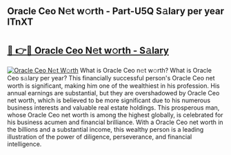 ## Oracle Ceo N𝚎t w𝚘rth - Part-U5Q S𝚊lary per year lTnXT

# <h2><a href="http://gc26lf.nevu.top/?p=Oracle+Ceo">🔗 👉🔴 Oracle Ceo N𝚎t w𝚘rth - S𝚊lary</a></h2>

[![Oracle Ceo N𝚎t W𝚘rth](https://i.imgur.com/Oavwk0R.jpeg)](http://gc26lf.nevu.top/?p=Oracle+Ceo)
What is Oracle Ceo n𝚎t w𝚘rth? What is Oracle Ceo s𝚊lary per year?
This financially successful person's Oracle Ceo net worth is significant, making him one of the wealthiest in his profession. His annual earnings are substantial, but they are overshadowed by Oracle Ceo net worth, which is believed to be more significant due to his numerous business interests and valuable real estate holdings. This prosperous man, whose Oracle Ceo net worth is among the highest globally, is celebrated for his business acumen and financial brilliance. With a Oracle Ceo net worth in the billions and a substantial income, this wealthy person is a leading illustration of the power of diligence, perseverance, and financial intelligence.
